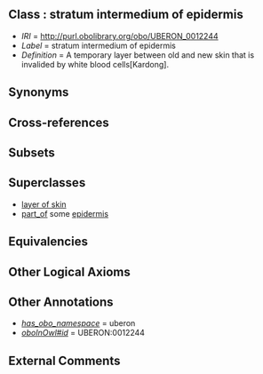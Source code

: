 
## Class : stratum intermedium of epidermis

 * *IRI* = http://purl.obolibrary.org/obo/UBERON_0012244
 * *Label* = stratum intermedium of epidermis
 * *Definition* = A temporary layer between old and new skin that is invalided by white blood cells[Kardong].

## Synonyms


## Cross-references


## Subsets


## Superclasses

 * [layer of skin](../../UBERON/54/UBERON_0013754.md)
 * [part_of](../../BFO/50/BFO_0000050.md) some [epidermis](../../UBERON/03/UBERON_0001003.md)

## Equivalencies


## Other Logical Axioms


## Other Annotations

 * *[has_obo_namespace](../../ce/oboInOwl#hasOBONamespace.md)* = uberon
 * *[oboInOwl#id](../../id/oboInOwl#id.md)* = UBERON:0012244

## External Comments

